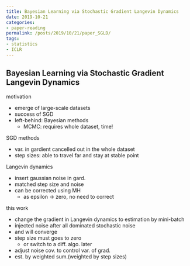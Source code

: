 ```yaml
---
title: Bayesian Learning via Stochastic Gradient Langevin Dynamics
date: 2019-10-21
categories:
- paper-reading
permalink: /posts/2019/10/21/paper_SGLD/
tags:
- statistics
- ICLR
---
```


## Bayesian Learning via Stochastic Gradient Langevin Dynamics

motivation
- emerge of large-scale datasets
- success of SGD
- left-behind: Bayesian methods
    - MCMC: requires whole dataset, time!

SGD methods
- var. in gardient cancelled out in the whole dataset
- step sizes: able to travel far and stay at stable point

Langevin dynamics
- insert gaussian noise in gard.
- matched step size and noise
- can be corrected using MH
    - as epsilon -> zero, no need to correct

this work
- change the gradient in Langevin dynamics to estimation by mini-batch
- injected noise after all dominated stochastic noise
- and will converge
- step size must goes to zero
    - or switch to a diff. algo. later
- adjust noise cov. to control var. of grad.
- est. by weighted sum.(weighted by step sizes)
